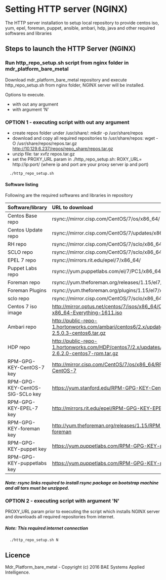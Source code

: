 # Setting HTTP server (NGINX)

  The HTTP server installation to setup local repository to provide centos iso, yum, epel, foreman, puppet, ansible, ambari, hdp, java and other required softwares and libraries

## Steps to launch the HTTP Server (NGINX)

### Run http_repo_setup.sh script from nginx folder in mdr_platform_bare_metal
   Download mdr_platform_bare_metal repository and execute http_repo_setup.sh from nginx folder, NGINX server will be installed.

   Options to execute.
   *  with out any argument
   *  with argument 'N'


### OPTION 1 - executing script with out any argument

   * create repos folder under /usr/share/: mkdir -p /usr/share/repos
   * download and copy all required repositories to /usr/share/repos: wget -O /usr/share/repos/repos.tar.gz http://10.129.6.237/repos/repo_share/repos.tar.gz
   * unzip file: tar xvfz repos.tar.gz
   * set the PROXY_URL param in ./http_repo_setup.sh: ROXY_URL= http://ip:port/ (where ip and port are your proxy server ip and port)


  ```
    ./http_repo_setup.sh
  ```
#### Software listing
Following are the required softwares and libraries in repository

| Software/library       |  URL to download           |
|:------------- |:-------------|
|Centos Base repo|rsync://mirror.cisp.com/CentOS/7/os/x86_64/|
|Centos Update repo|rsync://mirror.cisp.com/CentOS/7/updates/x86_64/|
|RH repo|rsync://mirror.cisp.com/CentOS/7/sclo/x86_64/rh/|
|SCLO repo|rsync://mirror.cisp.com/CentOS/7/sclo/x86_64/sclo/|
|EPEL 7 repo|rsync://mirrors.rit.edu/epel/7/x86_64/|
|Puppet Labs repo|rsync://yum.puppetlabs.com/el/7/PC1/x86_64/|
|Foreman repo|rsync://yum.theforeman.org/releases/1.15/el7/x86_64/|
|Foreman Plugins|rsync://yum.theforeman.org/plugins/1.15/el7/x86_64/|
|sclo repo|rsync://mirror.cisp.com/CentOS/7/sclo/x86_64|
|Centos 7 iso image|http://mirror.optus.net/centos/7/isos/x86_64/CentOS-7-x86_64-Everything-1611.iso|
|Ambari repo|http://public-repo-1.hortonworks.com/ambari/centos6/2.x/updates/2.5.0.3/ambari-2.5.0.3-centos6.tar.gz|
|HDP repo|http://public-repo-1.hortonworks.com/HDP/centos7/2.x/updates/2.6.2.0/HDP-2.6.2.0-centos7-rpm.tar.gz|
|RPM-GPG-KEY-CentOS-7 key|http://mirror.cisp.com/CentOS/7/os/x86_64/RPM-GPG-KEY-CentOS-7|
|RPM-GPG-KEY-CentOS-SIG-SCLo key|https://yum.stanford.edu/RPM-GPG-KEY-CentOS-SIG-SCLo|
|RPM-GPG-KEY-EPEL-7 key|http://mirrors.rit.edu/epel/RPM-GPG-KEY-EPEL-7|
|RPM-GPG-KEY-foreman key|http://yum.theforeman.org/releases/1.15/RPM-GPG-KEY-foreman|
|RPM-GPG-KEY-puppet key|https://yum.puppetlabs.com/RPM-GPG-KEY-puppet|
|RPM-GPG-KEY-puppetlabs key|https://yum.puppetlabs.com/RPM-GPG-KEY-puppetlabs|

##### Note: rsync links required to install rsync package on bootstrap machine and all tars must be unzipped.

### OPTION 2 - executing script with argument 'N'
PROXY_URL param prior to executing the script which installs NGINX server and downloads all required repositories from internet.

##### Note: This required internet connection
  ```
    ./http_repo_setup.sh N
  ```

## Licence
Mdr_Platform_bare_metal - Copyright (c) 2016 BAE Systems Applied Intelligence.

